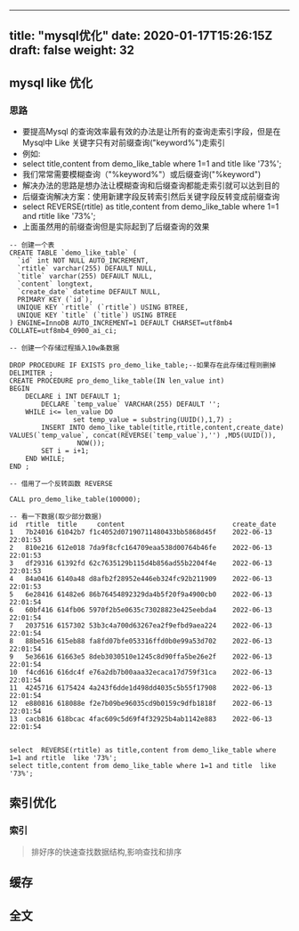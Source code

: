 
---
title: "mysql优化"
date: 2020-01-17T15:26:15Z
draft: false
weight: 32
---


## mysql like 优化

### 思路

+ 要提高Mysql 的查询效率最有效的办法是让所有的查询走索引字段，但是在Mysql中 Like 关键字只有对前缀查询("keyword%")走索引
+ 例如:
+ select   title,content from demo_like_table where 1=1 and title  like '73%';
+ 我们常常需要模糊查询（"%keyword%"）或后缀查询("%keyword")
+ 解决办法的思路是想办法让模糊查询和后缀查询都能走索引就可以达到目的
+ 后缀查询解决方案：使用新建字段反转索引然后关键字段反转变成前缀查询
+ select  REVERSE(rtitle) as title,content from demo_like_table where 1=1 and rtitle  like '73%';
+ 上面虽然用的前缀查询但是实际起到了后缀查询的效果


```mysql
-- 创建一个表
CREATE TABLE `demo_like_table` (
  `id` int NOT NULL AUTO_INCREMENT,
  `rtitle` varchar(255) DEFAULT NULL,
  `title` varchar(255) DEFAULT NULL,
  `content` longtext,
  `create_date` datetime DEFAULT NULL,
  PRIMARY KEY (`id`),
  UNIQUE KEY `rtitle` (`rtitle`) USING BTREE,
  UNIQUE KEY `title` (`title`) USING BTREE
) ENGINE=InnoDB AUTO_INCREMENT=1 DEFAULT CHARSET=utf8mb4 COLLATE=utf8mb4_0900_ai_ci;

-- 创建一个存储过程插入10w条数据

DROP PROCEDURE IF EXISTS pro_demo_like_table;--如果存在此存储过程则删掉
DELIMITER ;
CREATE PROCEDURE pro_demo_like_table(IN len_value int)
BEGIN
    DECLARE i INT DEFAULT 1;
		DECLARE `temp_value` VARCHAR(255) DEFAULT '';
    WHILE i<= len_value DO 
				set temp_value = substring(UUID(),1,7) ;
        INSERT INTO demo_like_table(title,rtitle,content,create_date) VALUES(`temp_value`, concat(REVERSE(`temp_value`),'') ,MD5(UUID()),
				 NOW());
        SET i = i+1;
    END WHILE;
END ;

-- 借用了一个反转函数 REVERSE

CALL pro_demo_like_table(100000);

-- 看一下数据(取少部分数据)
id  rtitle  title     content                           create_date
1	7b24016	61042b7	f1c4052d07190711480433bb5868d45f	2022-06-13 22:01:53
2	810e216	612e018	7da9f8cfc164709eaa538d00764b46fe	2022-06-13 22:01:53
3	df29316	61392fd	62c7635129b115d4b856ad55b2204f4e	2022-06-13 22:01:53
4	84a0416	6140a48	d8afb2f28952e446eb324fc92b211909	2022-06-13 22:01:53
5	6e28416	61482e6	86b76454892329da4b5f20f9a4900cb0	2022-06-13 22:01:54
6	60bf416	614fb06	5970f2b5e0635c73028823e425eebda4	2022-06-13 22:01:54
7	2037516	6157302	53b3c4a700d63267ea2f9efbd9aea224	2022-06-13 22:01:54
8	88be516	615eb88	fa8fd07bfe053316ffd0b0e99a53d702	2022-06-13 22:01:54
9	5e36616	61663e5	8deb3030510e1245c8d90ffa5be26e2f	2022-06-13 22:01:54
10	f4cd616	616dc4f	e76a2db7b00aaa32ecaca17d759f31ca	2022-06-13 22:01:54
11	4245716	6175424	4a243f6dde1d498dd4035c5b55f17908	2022-06-13 22:01:54
12	e880816	618088e	f2e7b09be96035cd9b0159c9dfb1818f	2022-06-13 22:01:54
13	cacb816	618bcac	4fac609c5d69f4f32925b4ab1142e883	2022-06-13 22:01:54


select  REVERSE(rtitle) as title,content from demo_like_table where 1=1 and rtitle  like '73%';
select title,content from demo_like_table where 1=1 and title  like '73%';

```

## 索引优化

### 索引

> 排好序的快速查找数据结构,影响查找和排序


## 缓存

## 全文